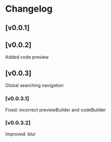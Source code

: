 # Changelog

## [v0.0.1]

## [v0.0.2]

Added code preview

## [v0.0.3]

Global searching navigation

### [v0.0.3.1]

Fixed: incorrect previewBuilder and codeBuilder

### [v0.0.3.2]

Improved: blur
